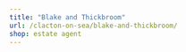 ```yaml
---
title: "Blake and Thickbroom"
url: /clacton-on-sea/blake-and-thickbroom/
shop: estate agent
---
```

